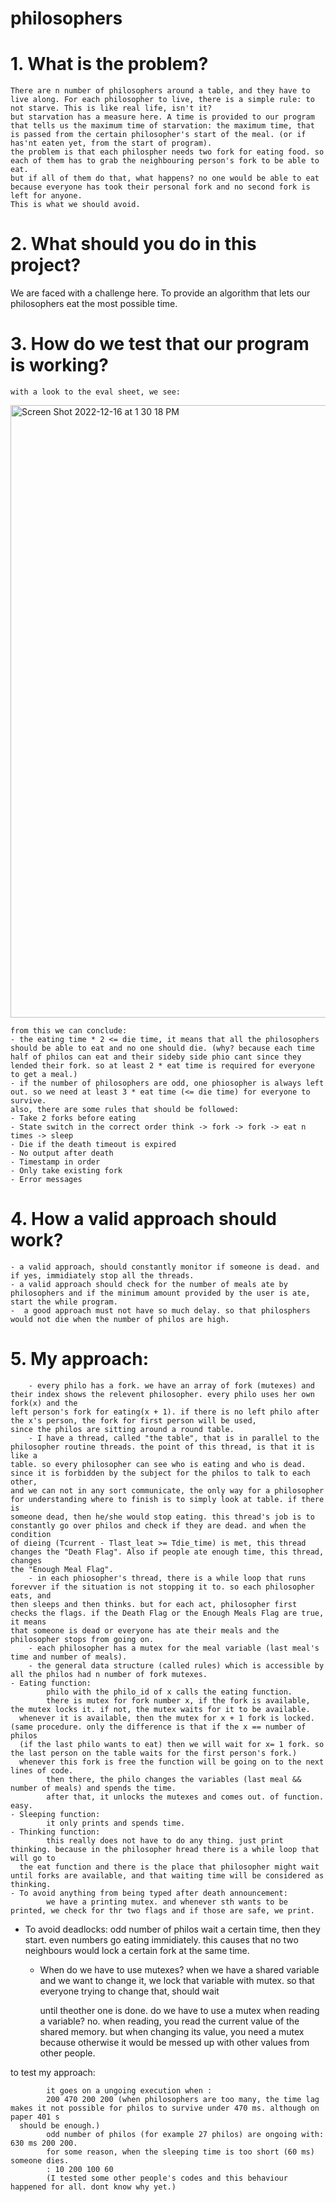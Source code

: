 # philosophers
# 1. What is the problem?
	There are n number of philosophers around a table, and they have to live along. For each philosopher to live, there is a simple rule: to not starve. This is like real life, isn't it?
	but starvation has a measure here. A time is provided to our program that tells us the maximum time of starvation: the maximum time, that is passed from the certain philosopher's start of the meal. (or if has'nt eaten yet, from the start of program).
	the problem is that each philospher needs two fork for eating food. so each of them has to grab the neighbouring person's fork to be able to eat. 
	but if all of them do that, what happens? no one would be able to eat because everyone has took their personal fork and no second fork is left for anyone. 
	This is what we should avoid. 
# 2. What should you do in this project? 
We are faced with a challenge here. To provide an algorithm that lets our philosophers eat the most possible time.
# 3. How do we test that our program is working? 
	with a look to the eval sheet, we see: 
  <img width="980" alt="Screen Shot 2022-12-16 at 1 30 18 PM" src="https://user-images.githubusercontent.com/100726824/209474901-8c6d48c7-0623-4c9b-a871-66ca76c19052.png">

	from this we can conclude: 
	- the eating time * 2 <= die time, it means that all the philosophers should be able to eat and no one should die. (why? because each time half of philos can eat and their sideby side phio cant since they lended their fork. so at least 2 * eat time is required for everyone to get a meal.)
	- if the number of philosophers are odd, one phiosopher is always left out. so we need at least 3 * eat time (<= die time) for everyone to survive. 
	also, there are some rules that should be followed:
	- Take 2 forks before eating 
	- State switch in the correct order think -> fork -> fork -> eat n times -> sleep
	- Die if the death timeout is expired
	- No output after death
	- Timestamp in order
	- Only take existing fork
	- Error messages
# 4. How a valid approach should work? 
	- a valid approach, should constantly monitor if someone is dead. and if yes, immidiately stop all the threads.
	- a valid approach should check for the number of meals ate by philosophers and if the minimum amount provided by the user is ate, start the while program.
	-  a good approach must not have so much delay. so that philosphers would not die when the number of philos are high.

# 5. My approach:
		- every philo has a fork. we have an array of fork (mutexes) and their index shows the relevent philosopher. every philo uses her own fork(x) and the 
    left person's fork for eating(x + 1). if there is no left philo after the x's person, the fork for first person will be used, 
    since the philos are sitting around a round table.  
		- I have a thread, called "the table", that is in parallel to the philosopher routine threads. the point of this thread, is that it is like a 
    table. so every philosopher can see who is eating and who is dead. since it is forbidden by the subject for the philos to talk to each other, 
    and we can not in any sort communicate, the only way for a philosopher for understanding where to finish is to simply look at table. if there is 
    someone dead, then he/she would stop eating. this thread's job is to constantly go over philos and check if they are dead. and when the condition
    of dieing (Tcurrent - Tlast_leat >= Tdie_time) is met, this thread changes the "Death Flag". Also if people ate enough time, this thread, changes 
    the "Enough Meal Flag".
		- in each phiosopher's thread, there is a while loop that runs forevver if the situation is not stopping it to. so each philosopher eats, and 
    then sleeps and then thinks. but for each act, philosopher first checks the flags. if the Death Flag or the Enough Meals Flag are true, it means 
    that someone is dead or everyone has ate their meals and the philosopher stops from going on. 
		- each philosopher has a mutex for the meal variable (last meal's time and number of meals).
		- the general data structure (called rules) which is accessible by all the philos had n number of fork mutexes. 
	- Eating function:
			philo with the philo_id of x calls the eating function. 
			there is mutex for fork number x, if the fork is available, the mutex locks it. if not, the mutex waits for it to be available.
      whenever it is available, then the mutex for x + 1 fork is locked. (same procedure. only the difference is that if the x == number of philos 
      (if the last philo wants to eat) then we will wait for x= 1 fork. so the last person on the table waits for the first person's fork.) 
      whenever this fork is free the function will be going on to the next lines of code. 
			then there, the philo changes the variables (last meal && number of meals) and spends the time. 
			after that, it unlocks the mutexes and comes out. of function. easy.
	- Sleeping function:
			it only prints and spends time. 
	- Thinking function: 
			this really does not have to do any thing. just print thinking. because in the philosopher hread there is a while loop that will go to
      the eat function and there is the place that philosopher might wait until forks are available, and that waiting time will be considered as thinking.
	- To avoid anything from being typed after death announcement:
			we have a printing mutex. and whenever sth wants to be printed, we check for thr two flags and if those are safe, we print. 
  - To avoid deadlocks:
			odd number of philos wait a certain time, then they start. even numbers go eating immidiately. this causes that no two neighbours would
      lock a certain fork at the same time. 
	- When do we have to use mutexes? 
			when we have a shared variable and we want to change it, we lock that variable with mutex. so that everyone trying to change that, should wait 
      
      until theother one is done. 
		do we have to use a mutex when reading a variable? 
			no. when reading, you read the current value of the shared memory. but when changing its value, you need a mutex because otherwise it would be 
      messed up with other values from other people. 
	
  
  to test my approach: 
  
  
			it goes on a ungoing execution when :
			200 470 200 200 (when philosophers are too many, the time lag makes it not possible for philos to survive under 470 ms. although on paper 401 s
      should be enough.)
			odd number of philos (for example 27 philos) are ongoing with: 630 ms 200 200. 
			for some reason, when the sleeping time is too short (60 ms) someone dies. 
			: 10 200 100 60 
			(I tested some other people's codes and this behaviour happened for all. dont know why yet.)
	
	

